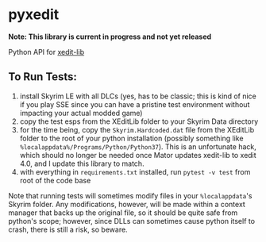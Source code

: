 # pyxedit

**Note: This library is current in progress and not yet released**

Python API for [xedit-lib](https://github.com/matortheeternal/xedit-lib)

## To Run Tests:

1. install Skyrim LE with all DLCs (yes, has to be classic; this is kind of nice
    if you play SSE since you can have a pristine test environment without
    impacting your actual modded game)
2. copy the test esps from the XEditLib folder to your Skyrim Data directory
3. for the time being, copy the `Skyrim.Hardcoded.dat` file from the XEditLib
    folder to the root of your python installation (possibly something like
    `%localappdata%/Programs/Python/Python37`). This is an unfortunate hack,
    which should no longer be needed once Mator updates xedit-lib to xedit 4.0,
    and I update this library to match.
4. with everything in `requirements.txt` installed, run `pytest -v test` from
    root of the code base

Note that running tests will sometimes modify files in your `%localappdata`'s
Skyrim folder. Any modifications, however, will be made within a context manager
that backs up the original file, so it should be quite safe from python's scope;
however, since DLLs can sometimes cause python itself to crash, there is still a
risk, so beware.
